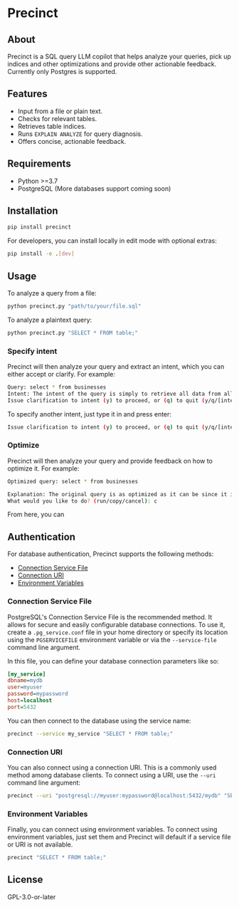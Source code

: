 # Precinct

## About

Precinct is a SQL query LLM copilot that helps analyze your queries, pick up indices and other optimizations and provide other actionable feedback. Currently only Postgres is supported.

## Features

- Input from a file or plain text.
- Checks for relevant tables.
- Retrieves table indices.
- Runs `EXPLAIN ANALYZE` for query diagnosis.
- Offers concise, actionable feedback.

## Requirements

- Python >=3.7
- PostgreSQL (More databases support coming soon)

## Installation

```bash
pip install precinct
```

For developers, you can install locally in edit mode with optional extras:

```bash
pip install -e .[dev]
```

## Usage

To analyze a query from a file:

```bash
python precinct.py "path/to/your/file.sql"
```

To analyze a plaintext query:

```bash
python precinct.py "SELECT * FROM table;"
```

### Specify intent

Precinct will then analyze your query and extract an intent, which you can either accept or clarify. For example:

```bash
Query: select * from businesses
Intent: The intent of the query is simply to retrieve all data from all columns in the 'businesses' table.
Issue clarification to intent (y) to proceed, or (q) to quit (y/q/[intent]): y
```

To specify another intent, just type it in and press enter:

```bash
Issue clarification to intent (y) to proceed, or (q) to quit (y/q/[intent]): I want to find all businesses in the 'restaurants' category.
```

### Optimize

Precinct will then analyze your query and provide feedback on how to optimize it. For example:

```bash
Optimized query: select * from businesses

Explanation: The original query is as optimized as it can be since it is a simple SELECT ALL command. All records and all columns from the table 'businesses' are selected. Considering the structure and scope of the query, there are no specific joins, conditions, aggregations, or sorting criteria that we could modify to improve performance. Therefore, the original query remains unchanged. However, be careful with using 'SELECT *' as this query will become slower as the number of columns or rows in the 'businesses' table grows.
What would you like to do? (run/copy/cancel): c
```

From here, you can 


## Authentication

For database authentication, Precinct supports the following methods:

- [Connection Service File](#connection-service-file)
- [Connection URI](#connection-uri)
- [Environment Variables](#environment-variables)

### Connection Service File

PostgreSQL's Connection Service File is the recommended method. It allows for secure and easily configurable database connections. To use it, create a `.pg_service.conf` file in your home directory or specify its location using the `PGSERVICEFILE` environment variable or via the `--service-file` command line argument.

In this file, you can define your database connection parameters like so:

```ini
[my_service]
dbname=mydb
user=myuser
password=mypassword
host=localhost
port=5432
```

You can then connect to the database using the service name:

```bash
precinct --service my_service "SELECT * FROM table;"
```

### Connection URI

You can also connect using a connection URI. This is a commonly used method among database clients. To connect using a URI, use the `--uri` command line argument:

```bash
precinct --uri "postgresql://myuser:mypassword@localhost:5432/mydb" "SELECT * FROM table;"
```

### Environment Variables

Finally, you can connect using environment variables. To connect using environment variables, just set them and Precinct will default if a service file or URI is not available.

```bash
precinct "SELECT * FROM table;"
```

## License

GPL-3.0-or-later
